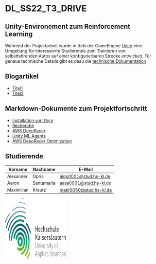 # DL_SS22_T3_DRIVE

## Unity-Environement zum Reinforcement Learning

Während der Projektarbeit wurde mittels der GameEngine [Unity](https://unity.com/) eine Umgebung für interessierte Studierende zum Trainieren von selbstfahrenden Autos auf einer konfigurierbaren Strecke entwickelt. 
Für genaue technische Details gibt es dazu die [technische Dokumentation](./docs/4_Unity_Environement_Documentation.md)

## Blogartikel

- [Titel1](Link1)
- [Titel2](Link2)

## Markdown-Dokumente zum Projektfortschritt

- [Installation von Gym](./docs/0_Install_Gym.md)
- [Recherche](./docs/0_Research.md)
- [AWS DeepRacer](./docs/1_AWS_DeepRacer.md)
- [Unity ML Agents](./docs/2_Unity_ML_Agents.md)
- [AWS DeepRacer Optimization](./docs/3_AWS_DeepRacer_Optimization.md)

## Studierende

<p style="text-align: center" >

| **Vorname** | **Nachname** | **E-Mail**           |
------------- | ------------ | -------------------- |
|Alexander    |Opris         |alop0001@stud.hs-kl.de|
|Aaron        |Santamaria    |aasa0001@stud.hs-kl.de|
|Maximilian   |Kreutz        |makr0050@stud.hs-kl.de|

</p>

<a href="https://www.hs-kl.de/" style="text-align: center;">
   <img src="./res/4_Logo.png" width="200" height="200"/>
</a>

